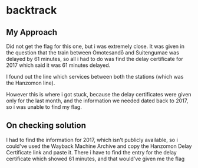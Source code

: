 # backtrack

## My Approach
Did not get the flag for this one, but i was extremely close. 
It was given in the question that the train between Omotesandō and Suitengumae was delayed by 61 minutes, so all i had to do was find the delay certificate for 2017 which said it was 61 minutes delayed. 

I found out the line which services between both the stations (which was the Hanzomon line). 

However this is where i got stuck, because the delay certificates were given only for the last month, and the information we needed dated back to 2017, so i was unable to find my flag.
##

## On checking solution
I had to find the information for 2017, which isn't publicly available, so i could've used the Wayback Machine Archive and copy the Hanzomon Delay Certificate link and paste it. There i have to find the entry for the delay certificate which showed 61 minutes, and that would've given me the flag
##


#